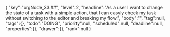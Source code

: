 {
"key":"orgNode_33.##",
"level":2,
"headline":"As a user I want to change the state of a task with a simple action, that I can easyly check my task without switching to the editor and breaking my flow.",
"body":"",
"tag":null,
"tags":{},
"todo":"DOING",
"priority":null,
"scheduled":null,
"deadline":null,
"properties":{},
"drawer":{},
"rank":null
}